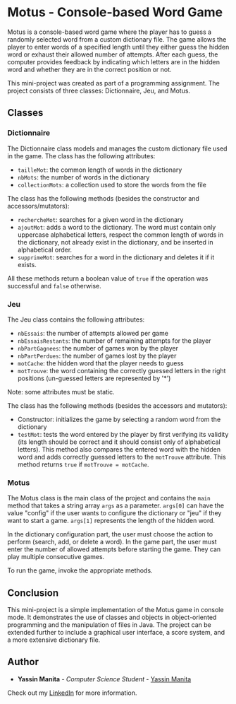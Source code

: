 # Motus - Console-based Word Game

Motus is a console-based word game where the player has to guess a randomly selected word from a custom dictionary file. The game allows the player to enter words of a specified length until they either guess the hidden word or exhaust their allowed number of attempts. After each guess, the computer provides feedback by indicating which letters are in the hidden word and whether they are in the correct position or not.

This mini-project was created as part of a programming assignment. The project consists of three classes: Dictionnaire, Jeu, and Motus.

## Classes

### Dictionnaire

The Dictionnaire class models and manages the custom dictionary file used in the game. The class has the following attributes:

- `tailleMot`: the common length of words in the dictionary
- `nbMots`: the number of words in the dictionary
- `collectionMots`: a collection used to store the words from the file

The class has the following methods (besides the constructor and accessors/mutators):

- `rechercheMot`: searches for a given word in the dictionary
- `ajoutMot`: adds a word to the dictionary. The word must contain only uppercase alphabetical letters, respect the common length of words in the dictionary, not already exist in the dictionary, and be inserted in alphabetical order.
- `supprimeMot`: searches for a word in the dictionary and deletes it if it exists.

All these methods return a boolean value of `true` if the operation was successful and `false` otherwise.

### Jeu

The Jeu class contains the following attributes:

- `nbEssais`: the number of attempts allowed per game
- `nbEssaisRestants`: the number of remaining attempts for the player
- `nbPartGagnees`: the number of games won by the player
- `nbPartPerdues`: the number of games lost by the player
- `motCache`: the hidden word that the player needs to guess
- `motTrouve`: the word containing the correctly guessed letters in the right positions (un-guessed letters are represented by '*')

Note: some attributes must be static.

The class has the following methods (besides the accessors and mutators):

- Constructor: initializes the game by selecting a random word from the dictionary
- `testMot`: tests the word entered by the player by first verifying its validity (its length should be correct and it should consist only of alphabetical letters). This method also compares the entered word with the hidden word and adds correctly guessed letters to the `motTrouve` attribute. This method returns `true` if `motTrouve = motCache`.

### Motus

The Motus class is the main class of the project and contains the `main` method that takes a string array `args` as a parameter. `args[0]` can have the value "config" if the user wants to configure the dictionary or "jeu" if they want to start a game. `args[1]` represents the length of the hidden word.

In the dictionary configuration part, the user must choose the action to perform (search, add, or delete a word). In the game part, the user must enter the number of allowed attempts before starting the game. They can play multiple consecutive games.

To run the game, invoke the appropriate methods.

## Conclusion

This mini-project is a simple implementation of the Motus game in console mode. It demonstrates the use of classes and objects in object-oriented programming and the manipulation of files in Java. The project can be extended further to include a graphical user interface, a score system, and a more extensive dictionary file.

## Author

* **Yassin Manita** - *Computer Science Student* - [Yassin Manita](https://github.com/WYMma)

Check out my [LinkedIn](https://tn.linkedin.com/in/yassin-manita12) for more information.

